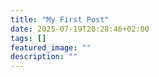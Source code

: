 ```yaml
---
title: "My First Post"
date: 2025-07-19T20:28:46+02:00
tags: []
featured_image: ""
description: ""
---
```

